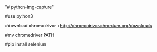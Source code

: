 "# python-img-capture" 

#use python3

#download chromedriver->http://chromedriver.chromium.org/downloads

#mv chromedriver PATH

#pip install selenium
